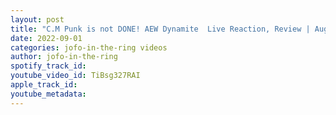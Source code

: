```yaml
---
layout: post
title: "C.M Punk is not DONE! AEW Dynamite  Live Reaction, Review | August 31st 2022"
date: 2022-09-01
categories: jofo-in-the-ring videos
author: jofo-in-the-ring
spotify_track_id: 
youtube_video_id: TiBsg327RAI
apple_track_id: 
youtube_metadata: 
---
```

